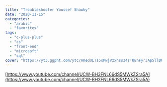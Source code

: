 ```yaml
---
title: "Troubleshooter Youssef Shawky"
date: "2020-11-15"
categories:
  - "arabic"
  - "favorites"
tags:
  - "c-plus-plus"
  - "cs"
  - "front-end"
  - "microsoft"
  - "sql"
cover: "https://yt3.ggpht.com/ytc/AKedOLTs5xPwjVzxhss34sTUBnFyrJApSllD0pa3oQaOhw=s88-c-k-c0x00ffffff-no-rj"
---
```


[https://www.youtube.com/channel/UCW-BH3FNL66dS5MWkZSra5A](https://www.youtube.com/channel/UCW-BH3FNL66dS5MWkZSra5A)
